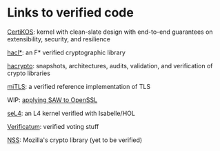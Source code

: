 # Links to verified code

[CertiKOS](http://flint.cs.yale.edu/certikos/): kernel with clean-slate design with end-to-end guarantees on extensibility, security, and resilience

[hacl&ast;](https://github.com/mitls/hacl-star): an F&ast; verified cryptographic library

[hacrypto](https://github.com/GaloisInc/hacrypto): snapshots, architectures, audits, validation, and verification of crypto libraries

[miTLS](https://mitls.org/): a verified reference implementation of TLS

WIP: [applying SAW to OpenSSL](https://github.com/benlaurie/openssl/tree/saw/proof)

[seL4](https://sel4.systems/): an L4 kernel verified with Isabelle/HOL

[Verificatum](http://www.verificatum.com/index.html): verified voting stuff

[NSS](https://github.com/nss-dev/nss): Mozilla's crypto library (yet to be verified)
